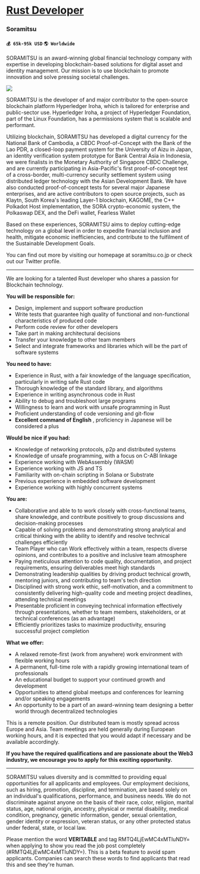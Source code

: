 # [Rust Developer](https://www.remotewlb.com/apply/rust-developer-38358)  
### Soramitsu  
#### `💰 65k-95k USD` `🌎 Worldwide`  

SORAMITSU is an award-winning global financial technology company with expertise in developing blockchain-based solutions for digital asset and identity management. Our mission is to use blockchain to promote innovation and solve pressing societal challenges.

![](https://s3.amazonaws.com/files.freshteam.com/production/38648/attachments/1005477984/original/1683367722aEkn3AQNg8Ps.png?1683367721)

SORAMITSU is the developer of and major contributor to the open-source blockchain platform Hyperledger Iroha, which is tailored for enterprise and public-sector use. Hyperledger Iroha, a project of Hyperledger Foundation, part of the Linux Foundation, has a permissions system that is scalable and performant.

Utilizing blockchain, SORAMITSU has developed a digital currency for the National Bank of Cambodia, a CBDC Proof-of-Concept with the Bank of the Lao PDR, a closed-loop payment system for the University of Aizu in Japan, an identity verification system prototype for Bank Central Asia in Indonesia, we were finalists in the Monetary Authority of Singapore CBDC Challenge, and are currently participating in Asia-Pacific's first proof-of-concept test of a cross-border, multi-currency security settlement system using distributed ledger technology with the Asian Development Bank. We have also conducted proof-of-concept tests for several major Japanese enterprises, and are active contributors to open source projects, such as Klaytn, South Korea's leading Layer-1 blockchain, KAGOME, the C++ Polkadot Host implementation, the SORA crypto-economic system, the Polkaswap DEX, and the DeFi wallet, Fearless Wallet

Based on these experiences, SORAMITSU aims to deploy cutting-edge technology on a global level in order to expedite financial inclusion and health, mitigate economic inefficiencies, and contribute to the fulfilment of the Sustainable Development Goals.

You can find out more by visiting our homepage at soramitsu.co.jp or check out our Twitter profile.

* * *

We are looking for a talented Rust developer who shares a passion for Blockchain technology.

 **You will be responsible for:**

  * Design, implement and support software production
  * Write tests that guarantee high quality of functional and non-functional characteristics of produced code
  * Perform code review for other developers
  * Take part in making architectural decisions
  * Transfer your knowledge to other team members
  * Select and integrate frameworks and libraries which will be the part of software systems  
  

**You need to have:**

  * Experience in Rust, with a fair knowledge of the language specification, particularly in writing safe Rust code
  * Thorough knowledge of the standard library, and algorithms
  * Experience in writing asynchronous code in Rust
  * Ability to debug and troubleshoot large programs
  * Willingness to learn and work with unsafe programming in Rust
  * Proficient understanding of code versioning and git-flow
  * **Excellent command of English** , proficiency in Japanese will be considered a plus

**Would be nice if you had:**

  * Knowledge of networking protocols, p2p and distributed systems
  * Knowledge of unsafe programming, with a focus on C-ABI linkage
  * Experience working with WebAssembly (WASM)
  * Experience working with JS and TS
  * Familiarity with on-chain scripting in Solana or Substrate
  * Previous experience in embedded software development
  * Experience working with highly concurrent systems

  

**You are:**

  * Collaborative and able to to work closely with cross-functional teams, share knowledge, and contribute positively to group discussions and decision-making processes
  * Capable of solving problems and demonstrating strong analytical and critical thinking with the ability to identify and resolve technical challenges efficiently
  * Team Player who can Work effectively within a team, respects diverse opinions, and contributes to a positive and inclusive team atmosphere
  * Paying meticulous attention to code quality, documentation, and project requirements, ensuring deliverables meet high standards
  * Demonstrating leadership qualities by driving product technical growth, mentoring juniors, and contributing to team's tech direction
  * Disciplined with strong work ethic, self-motivation, and a commitment to consistently delivering high-quality code and meeting project deadlines, attending technical meetings
  * Presentable proficient in conveying technical information effectively through presentations, whether to team members, stakeholders, or at technical conferences (as an advantage)
  * Efficiently prioritizes tasks to maximize productivity, ensuring successful project completion

**What we offer:**

  * A relaxed remote-first (work from anywhere) work environment with flexible working hours
  * A permanent, full-time role with a rapidly growing international team of professionals
  * An educational budget to support your continued growth and development
  * Opportunities to attend global meetups and conferences for learning and/or speaking engagements
  * An opportunity to be a part of an award-winning team designing a better world through decentralized technologies

This is a remote position. Our distributed team is mostly spread across Europe and Asia. Team meetings are held generally during European working hours, and it is expected that you would adapt if necessary and be available accordingly.

 **If you have the required qualifications and are passionate about the Web3 industry, we encourage you to apply for this exciting opportunity.**

* * *

SORAMITSU values diversity and is committed to providing equal opportunities for all applicants and employees. Our employment decisions, such as hiring, promotion, discipline, and termination, are based solely on an individual's qualifications, performance, and business needs. We do not discriminate against anyone on the basis of their race, color, religion, marital status, age, national origin, ancestry, physical or mental disability, medical condition, pregnancy, genetic information, gender, sexual orientation, gender identity or expression, veteran status, or any other protected status under federal, state, or local law.

  
  
Please mention the word **VERITABLE** and tag RMTQ4LjEwMC4xMTIuNDY= when applying to show you read the job post completely (#RMTQ4LjEwMC4xMTIuNDY=). This is a beta feature to avoid spam applicants. Companies can search these words to find applicants that read this and see they're human.

